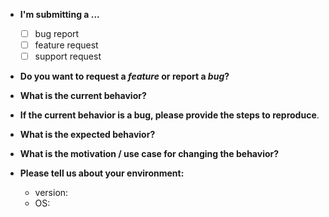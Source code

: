 * **I'm submitting a ...**
  * [ ] bug report
  * [ ] feature request
  * [ ] support request

* **Do you want to request a *feature* or report a *bug*?**

* **What is the current behavior?**

* **If the current behavior is a bug, please provide the steps to reproduce**.

* **What is the expected behavior?**

* **What is the motivation / use case for changing the behavior?**

* **Please tell us about your environment:**
  * version: 
  * OS: